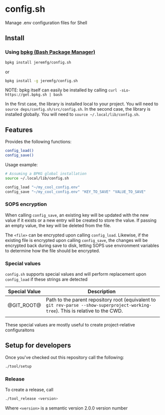 # config.sh

Manage .env configuration files for Shell

## Install

### Using [bpkg (Bash Package Manager)](https://bpkg.sh/)

```bash
bpkg install jeremfg/config.sh
```

or

```bash
bpkg install -g jeremfg/config.sh
```

NOTE: bpkg itself can easily be installed by calling
`curl -sLo- https://get.bpkg.sh | bash`

In the first case, the library is installed local to your project.
You will need to `source deps/config.sh/src/config.sh`.
In the second case, the library is installed globally.
You will need to `source ~/.local/lib/config.sh`.

## Features

Provides the following functions:

```bash
config_load()
config_save()
```

Usage example:

```bash
# Assuming a BPKG global installation
source ~/.local/lib/config.sh

config_load "~/my_cool_config.env"
config_save "~/my_cool_config.env" "KEY_TO_SAVE" "VALUE_TO_SAVE"
```

### SOPS encryption

When calling `config_save`, an existing key will be updated with the new value
if it exists or a new entry will be created to store the value.
If passing an empty value, the key will be deleted from the file.

The `<file>` can be encrypted upon calling `config_load`.
Likewise, if the existing file is encrypted upon calling `config_save`,
the changes will be encrypted back during save to disk,
letting SOPS use environment variables to determine how the file
should be encrypted.

### Special values

`config.sh` supports special values and will perform replacement
upon `config_load` if these strings are detected

<!-- markdownlint-disable MD013 -->
| Special Value | Description |
| ------------- | ----------- |
| @GIT_ROOT@    | Path to the parent repository root (equivalent to `git rev-parse --show-superproject-working-tree`). This is relative to the CWD. |
| | |
<!-- markdownlint-enable MD013 -->

These special values are mostly useful to create project-relative configuraitons

## Setup for developers

Once you've checked out this repository call the following:

```bash
./tool/setup
```

### Release

To create a release, call

```bash
./tool_release <version>
```

Where `<version>` is a semantic version 2.0.0 version number
